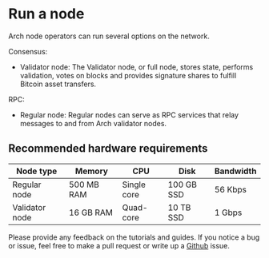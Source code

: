 # Run a node

Arch node operators can run several options on the network.

Consensus:
- Validator node: The Validator node, or full node, stores state, performs validation, votes on blocks and provides signature shares to fulfill Bitcoin asset transfers.

RPC:
- Regular node: Regular nodes can serve as RPC services that relay messages to and from Arch validator nodes.

## Recommended hardware requirements

| Node type         | Memory      | CPU         | Disk       | Bandwidth |
|-------------------|-------------|-------------|------------|-----------|
| Regular node        | 500 MB RAM  | Single core | 100 GB SSD | 56 Kbps   |
| Validator node | 16 GB RAM   | Quad-core   | 10 TB SSD  | 1 Gbps    |

Please provide any feedback on the tutorials and guides. If you notice a bug or issue, feel free to make a pull request or write up a [Github](https://github.com/arch-network/arch-node) issue.
